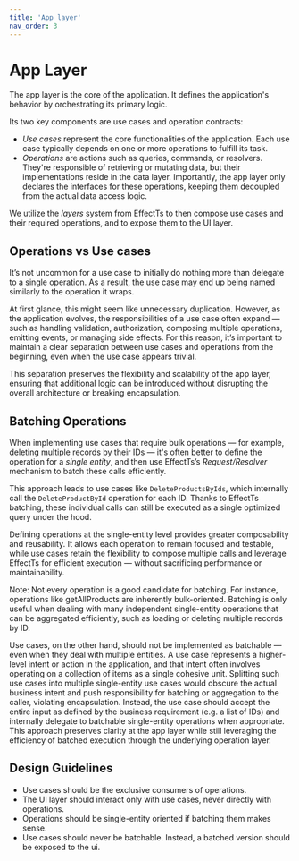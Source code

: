 ```yaml
---
title: 'App layer'
nav_order: 3
---
```


# App Layer

The app layer is the core of the application. It defines the application's behavior by orchestrating its primary logic.

Its two key components are use cases and operation contracts:

- _Use cases_ represent the core functionalities of the application. Each use case typically depends on one or more operations to fulfill its task.
- _Operations_ are actions such as queries, commands, or resolvers. They're responsible of retrieving or mutating data, but their implementations reside in the data layer. Importantly, the app layer only declares the interfaces for these operations, keeping them decoupled from the actual data access logic.

We utilize the _layers_ system from EffectTs to then compose use cases and their required operations, and to expose them to the UI layer.

## Operations vs Use cases

It’s not uncommon for a use case to initially do nothing more than delegate to a single operation. As a result, the use case may end up being named similarly to the operation it wraps.

At first glance, this might seem like unnecessary duplication. However, as the application evolves, the responsibilities of a use case often expand — such as handling validation, authorization, composing multiple operations, emitting events, or managing side effects. For this reason, it’s important to maintain a clear separation between use cases and operations from the beginning, even when the use case appears trivial.

This separation preserves the flexibility and scalability of the app layer, ensuring that additional logic can be introduced without disrupting the overall architecture or breaking encapsulation.

## Batching Operations

When implementing use cases that require bulk operations — for example, deleting multiple records by their IDs — it's often better to define the operation for a _single entity_, and then use EffectTs’s _Request/Resolver_ mechanism to batch these calls efficiently.

This approach leads to use cases like `DeleteProductsByIds`, which internally call the `DeleteProductById` operation for each ID. Thanks to EffectTs batching, these individual calls can still be executed as a single optimized query under the hood.

Defining operations at the single-entity level provides greater composability and reusability. It allows each operation to remain focused and testable, while use cases retain the flexibility to compose multiple calls and leverage EffectTs for efficient execution — without sacrificing performance or maintainability.

Note: Not every operation is a good candidate for batching. For instance, operations like getAllProducts are inherently bulk-oriented. Batching is only useful when dealing with many independent single-entity operations that can be aggregated efficiently, such as loading or deleting multiple records by ID.

Use cases, on the other hand, should not be implemented as batchable — even when they deal with multiple entities.
A use case represents a higher-level intent or action in the application, and that intent often involves operating on a collection of items as a single cohesive unit.
Splitting such use cases into multiple single-entity use cases would obscure the actual business intent and push responsibility for batching or aggregation to the caller, violating encapsulation.
Instead, the use case should accept the entire input as defined by the business requirement (e.g. a list of IDs) and internally delegate to batchable single-entity operations when appropriate. This approach preserves clarity at the app layer while still leveraging the efficiency of batched execution through the underlying operation layer.

## Design Guidelines

- Use cases should be the exclusive consumers of operations.
- The UI layer should interact only with use cases, never directly with operations.
- Operations should be single-entity oriented if batching them makes sense.
- Use cases should never be batchable. Instead, a batched version should be exposed to the ui.
